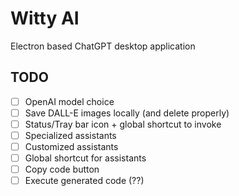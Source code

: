 # Witty AI

Electron based ChatGPT desktop application

## TODO

- [ ] OpenAI model choice
- [ ] Save DALL-E images locally (and delete properly)
- [ ] Status/Tray bar icon + global shortcut to invoke
- [ ] Specialized assistants
- [ ] Customized assistants
- [ ] Global shortcut for assistants
- [ ] Copy code button
- [ ] Execute generated code (??)